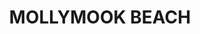 ---
lastmod: '2025-04-06T06:05:20+00:00'
latitude: -35.32707647
layout: suburb
longitude: 150.4700243
postcode: '2539'
state: NSW
title: MOLLYMOOK BEACH
url: /nsw/mollymook-beach/
---
